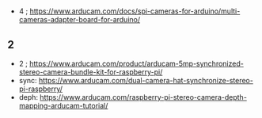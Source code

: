 # 

* 4 ; https://www.arducam.com/docs/spi-cameras-for-arduino/multi-cameras-adapter-board-for-arduino/

## 2
* 2 ; https://www.arducam.com/product/arducam-5mp-synchronized-stereo-camera-bundle-kit-for-raspberry-pi/
* sync: https://www.arducam.com/dual-camera-hat-synchronize-stereo-pi-raspberry/
* deph: https://www.arducam.com/raspberry-pi-stereo-camera-depth-mapping-arducam-tutorial/

